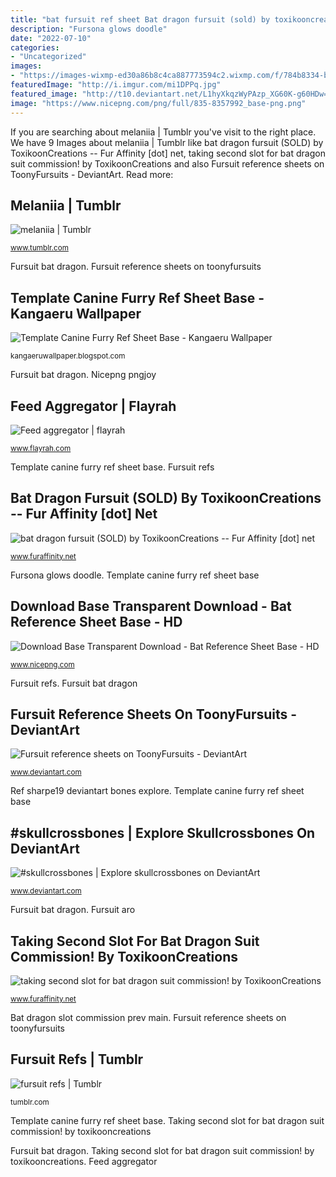 ```yaml
---
title: "bat fursuit ref sheet Bat dragon fursuit (sold) by toxikooncreations -- fur affinity [dot] net"
description: "Fursona glows doodle"
date: "2022-07-10"
categories:
- "Uncategorized"
images:
- "https://images-wixmp-ed30a86b8c4ca887773594c2.wixmp.com/f/784b8334-b0b9-436f-b7c6-ad16eb08d353/d98x7lz-bde6edc5-92c0-4e10-abc3-1336e53a4124.png/v1/fill/w_398,h_250,strp/sweetheart_reference_sheet_by_jolteon_kitty_d98x7lz-250t.png?token=eyJ0eXAiOiJKV1QiLCJhbGciOiJIUzI1NiJ9.eyJzdWIiOiJ1cm46YXBwOiIsImlzcyI6InVybjphcHA6Iiwib2JqIjpbW3siaGVpZ2h0IjoiPD02NDQiLCJwYXRoIjoiXC9mXC83ODRiODMzNC1iMGI5LTQzNmYtYjdjNi1hZDE2ZWIwOGQzNTNcL2Q5OHg3bHotYmRlNmVkYzUtOTJjMC00ZTEwLWFiYzMtMTMzNmU1M2E0MTI0LnBuZyIsIndpZHRoIjoiPD0xMDI0In1dXSwiYXVkIjpbInVybjpzZXJ2aWNlOmltYWdlLm9wZXJhdGlvbnMiXX0.tHIxOeLOq5P_GXutN3hIvoSoRYXLICAE_VVRDPKDmsw"
featuredImage: "http://i.imgur.com/mi1DPPq.jpg"
featured_image: "http://t10.deviantart.net/L1hyXkqzWyPAzp_XG60K-g60HDw=/fit-in/700x350/filters:fixed_height(100,100):origin()/pre00/8132/th/pre/i/2015/106/5/f/bones_ref_by_sharpe19-d7rczx3.png"
image: "https://www.nicepng.com/png/full/835-8357992_base-png.png"
---
```


If you are searching about melaniia | Tumblr you've visit to the right place. We have 9 Images about melaniia | Tumblr like bat dragon fursuit (SOLD) by ToxikoonCreations -- Fur Affinity [dot] net, taking second slot for bat dragon suit commission! by ToxikoonCreations and also Fursuit reference sheets on ToonyFursuits - DeviantArt. Read more:

## Melaniia | Tumblr

![melaniia | Tumblr](https://64.media.tumblr.com/771ab654d264895c87123d196abcdb2d/f9b679d1070325fd-9f/s640x960/6f5fc2ee69bedc05b0e106a06b194e9259781632.png "Nicepng pngjoy")

<small>www.tumblr.com</small>

Fursuit bat dragon. Fursuit reference sheets on toonyfursuits

## Template Canine Furry Ref Sheet Base - Kangaeru Wallpaper

![Template Canine Furry Ref Sheet Base - Kangaeru Wallpaper](https://ych.commishes.com/image/download/87655/ "Fursuit bat dragon")

<small>kangaeruwallpaper.blogspot.com</small>

Fursuit bat dragon. Nicepng pngjoy

## Feed Aggregator | Flayrah

![Feed aggregator | flayrah](http://i.imgur.com/mi1DPPq.jpg "Fursuit refs")

<small>www.flayrah.com</small>

Template canine furry ref sheet base. Fursuit refs

## Bat Dragon Fursuit (SOLD) By ToxikoonCreations -- Fur Affinity [dot] Net

![bat dragon fursuit (SOLD) by ToxikoonCreations -- Fur Affinity [dot] net](https://t.facdn.net/17993211@800-1445184949.jpg "Bat dragon fursuit (sold) by toxikooncreations -- fur affinity [dot] net")

<small>www.furaffinity.net</small>

Fursona glows doodle. Template canine furry ref sheet base

## Download Base Transparent Download - Bat Reference Sheet Base - HD

![Download Base Transparent Download - Bat Reference Sheet Base - HD](https://www.nicepng.com/png/full/835-8357992_base-png.png "Bat dragon slot commission prev main")

<small>www.nicepng.com</small>

Fursuit refs. Fursuit bat dragon

## Fursuit Reference Sheets On ToonyFursuits - DeviantArt

![Fursuit reference sheets on ToonyFursuits - DeviantArt](https://images-wixmp-ed30a86b8c4ca887773594c2.wixmp.com/f/784b8334-b0b9-436f-b7c6-ad16eb08d353/d98x7lz-bde6edc5-92c0-4e10-abc3-1336e53a4124.png/v1/fill/w_398,h_250,strp/sweetheart_reference_sheet_by_jolteon_kitty_d98x7lz-250t.png?token=eyJ0eXAiOiJKV1QiLCJhbGciOiJIUzI1NiJ9.eyJzdWIiOiJ1cm46YXBwOiIsImlzcyI6InVybjphcHA6Iiwib2JqIjpbW3siaGVpZ2h0IjoiPD02NDQiLCJwYXRoIjoiXC9mXC83ODRiODMzNC1iMGI5LTQzNmYtYjdjNi1hZDE2ZWIwOGQzNTNcL2Q5OHg3bHotYmRlNmVkYzUtOTJjMC00ZTEwLWFiYzMtMTMzNmU1M2E0MTI0LnBuZyIsIndpZHRoIjoiPD0xMDI0In1dXSwiYXVkIjpbInVybjpzZXJ2aWNlOmltYWdlLm9wZXJhdGlvbnMiXX0.tHIxOeLOq5P_GXutN3hIvoSoRYXLICAE_VVRDPKDmsw "Fursuit bat dragon")

<small>www.deviantart.com</small>

Ref sharpe19 deviantart bones explore. Template canine furry ref sheet base

## #skullcrossbones | Explore Skullcrossbones On DeviantArt

![#skullcrossbones | Explore skullcrossbones on DeviantArt](http://t10.deviantart.net/L1hyXkqzWyPAzp_XG60K-g60HDw=/fit-in/700x350/filters:fixed_height(100,100):origin()/pre00/8132/th/pre/i/2015/106/5/f/bones_ref_by_sharpe19-d7rczx3.png "Nicepng pngjoy")

<small>www.deviantart.com</small>

Fursuit bat dragon. Fursuit aro

## Taking Second Slot For Bat Dragon Suit Commission! By ToxikoonCreations

![taking second slot for bat dragon suit commission! by ToxikoonCreations](https://d.facdn.net/art/toxikooncreations/1528836990/1528836990.toxikooncreations_bat_dragon_commission_slot_photo.jpg "Fursuit jolteon goblin")

<small>www.furaffinity.net</small>

Bat dragon slot commission prev main. Fursuit reference sheets on toonyfursuits

## Fursuit Refs | Tumblr

![fursuit refs | Tumblr](https://40.media.tumblr.com/f2b3b81c13325d07e1b1afbc42261901/tumblr_np32rz47fU1uwjtzdo1_500.jpg "Bat dragon fursuit (sold) by toxikooncreations -- fur affinity [dot] net")

<small>tumblr.com</small>

Template canine furry ref sheet base. Taking second slot for bat dragon suit commission! by toxikooncreations

Fursuit bat dragon. Taking second slot for bat dragon suit commission! by toxikooncreations. Feed aggregator

